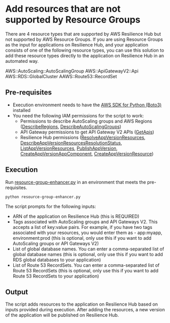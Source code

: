 # Add resources that are not supported by Resource Groups

There are 4 resource types that are supported by AWS Resilience Hub but not supported by AWS Resource Groups. If you are using Resource Groups as the input for applications on Resilience Hub, and your application consists of one of the following resource types, you can use this solution to add these resource types directly to the application on Resilience Hub in an automated way.

AWS::AutoScaling::AutoScalingGroup
AWS::ApiGatewayV2::Api
AWS::RDS::GlobalCluster
AAWS::Route53::RecordSet

## Pre-requisites

* Execution environment needs to have the [AWS SDK for Python (Boto3)](https://aws.amazon.com/sdk-for-python/) installed
* You need the following IAM permissions for the script to work:
    * Permissions to describe AutoScaling groups and AWS Regions ([DescribeRegions](https://docs.aws.amazon.com/AWSEC2/latest/APIReference/API_DescribeRegions.html), [DescribeAutoScalingGroups](https://docs.aws.amazon.com/autoscaling/ec2/APIReference/API_DescribeAutoScalingGroups.html))
    * API Gateway permissions to get API Gateway V2 APIs ([GetApis](https://docs.aws.amazon.com/apigatewayv2/latest/api-reference/apis.html#GetApis))
    * Resilience Hub permissions ([ResolveAppVersionResources](https://docs.aws.amazon.com/resilience-hub/latest/APIReference/API_ResolveAppVersionResources.html), [DescribeAppVersionResourcesResolutionStatus](https://docs.aws.amazon.com/resilience-hub/latest/APIReference/API_DescribeAppVersionResourcesResolutionStatus.html), [ListAppVersionResources](https://docs.aws.amazon.com/resilience-hub/latest/APIReference/API_ListAppVersionResources.html), [PublishAppVersion](https://docs.aws.amazon.com/resilience-hub/latest/APIReference/API_PublishAppVersion.html), [CreateAppVersionAppComponent](https://docs.aws.amazon.com/resilience-hub/latest/APIReference/API_CreateAppVersionAppComponent.html), [CreateAppVersionResource](https://docs.aws.amazon.com/resilience-hub/latest/APIReference/API_CreateAppVersionResource.html))

## Execution

Run [resource-group-enhancer.py](./resource-group-enhancer.py) in an environment that meets the pre-requisites.

```
python resource-group-enhancer.py
```

The script prompts for the following inputs:

* ARN of the application on Resilience Hub (this is REQUIRED)
* Tags associated with AutoScaling groups and API Gateways V2. This accepts a list of key:value pairs. For example, if you have two tags associated with your resources, you would enter them as - app:myapp, environment:prod (this is optional, only use this if you want to add AutoScaling groups or API Gateways V2)
* List of global database names. You can enter a comma-separated list of global database names (this is optional, only use this if you want to add RDS global databases to your application)
* List of Route 53 RecordSets. You can enter a comma-separated list of Route 53 RecordSets (this is optional, only use this if you want to add Route 53 RecordSets to your application)

## Output

The script adds resources to the application on Resilience Hub based on inputs provided during execution. After adding the resources, a new version of the application will be published on Resilience Hub.
